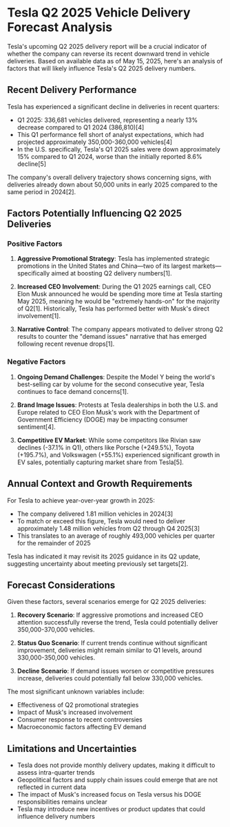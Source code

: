 # Tesla Q2 2025 Vehicle Delivery Forecast Analysis

Tesla's upcoming Q2 2025 delivery report will be a crucial indicator of whether the company can reverse its recent downward trend in vehicle deliveries. Based on available data as of May 15, 2025, here's an analysis of factors that will likely influence Tesla's Q2 2025 delivery numbers.

## Recent Delivery Performance

Tesla has experienced a significant decline in deliveries in recent quarters:

- Q1 2025: 336,681 vehicles delivered, representing a nearly 13% decrease compared to Q1 2024 (386,810)[4]
- This Q1 performance fell short of analyst expectations, which had projected approximately 350,000-360,000 vehicles[4]
- In the U.S. specifically, Tesla's Q1 2025 sales were down approximately 15% compared to Q1 2024, worse than the initially reported 8.6% decline[5]

The company's overall delivery trajectory shows concerning signs, with deliveries already down about 50,000 units in early 2025 compared to the same period in 2024[2].

## Factors Potentially Influencing Q2 2025 Deliveries

### Positive Factors

1. **Aggressive Promotional Strategy**: Tesla has implemented strategic promotions in the United States and China—two of its largest markets—specifically aimed at boosting Q2 delivery numbers[1].

2. **Increased CEO Involvement**: During the Q1 2025 earnings call, CEO Elon Musk announced he would be spending more time at Tesla starting May 2025, meaning he would be "extremely hands-on" for the majority of Q2[1]. Historically, Tesla has performed better with Musk's direct involvement[1].

3. **Narrative Control**: The company appears motivated to deliver strong Q2 results to counter the "demand issues" narrative that has emerged following recent revenue drops[1].

### Negative Factors

1. **Ongoing Demand Challenges**: Despite the Model Y being the world's best-selling car by volume for the second consecutive year, Tesla continues to face demand concerns[1].

2. **Brand Image Issues**: Protests at Tesla dealerships in both the U.S. and Europe related to CEO Elon Musk's work with the Department of Government Efficiency (DOGE) may be impacting consumer sentiment[4].

3. **Competitive EV Market**: While some competitors like Rivian saw declines (-37.1% in Q1), others like Porsche (+249.5%), Toyota (+195.7%), and Volkswagen (+55.1%) experienced significant growth in EV sales, potentially capturing market share from Tesla[5].

## Annual Context and Growth Requirements

For Tesla to achieve year-over-year growth in 2025:

- The company delivered 1.81 million vehicles in 2024[3]
- To match or exceed this figure, Tesla would need to deliver approximately 1.48 million vehicles from Q2 through Q4 2025[3]
- This translates to an average of roughly 493,000 vehicles per quarter for the remainder of 2025

Tesla has indicated it may revisit its 2025 guidance in its Q2 update, suggesting uncertainty about meeting previously set targets[2].

## Forecast Considerations

Given these factors, several scenarios emerge for Q2 2025 deliveries:

1. **Recovery Scenario**: If aggressive promotions and increased CEO attention successfully reverse the trend, Tesla could potentially deliver 350,000-370,000 vehicles.

2. **Status Quo Scenario**: If current trends continue without significant improvement, deliveries might remain similar to Q1 levels, around 330,000-350,000 vehicles.

3. **Decline Scenario**: If demand issues worsen or competitive pressures increase, deliveries could potentially fall below 330,000 vehicles.

The most significant unknown variables include:
- Effectiveness of Q2 promotional strategies
- Impact of Musk's increased involvement
- Consumer response to recent controversies
- Macroeconomic factors affecting EV demand

## Limitations and Uncertainties

- Tesla does not provide monthly delivery updates, making it difficult to assess intra-quarter trends
- Geopolitical factors and supply chain issues could emerge that are not reflected in current data
- The impact of Musk's increased focus on Tesla versus his DOGE responsibilities remains unclear
- Tesla may introduce new incentives or product updates that could influence delivery numbers